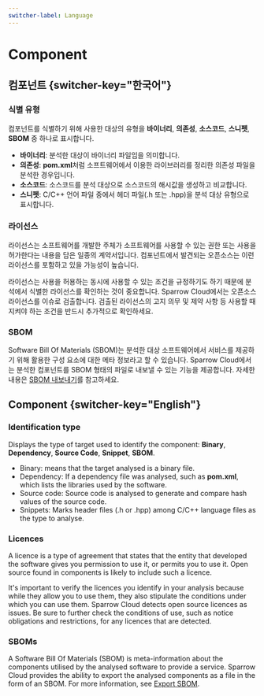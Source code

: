 ```yaml
---
switcher-label: Language
---
```


# Component

## 컴포넌트 {switcher-key="한국어"}

### 식별 유형

컴포넌트를 식별하기 위해 사용한 대상의 유형을 **바이너리**, **의존성**, **소스코드**, **스니펫**, **SBOM** 중 하나로 표시합니다. 

- **바이너리**: 분석한 대상이 바이너리 파일임을 의미합니다. 
- **의존성**: **pom.xml**처럼 소프트웨어에서 이용한 라이브러리를 정리한 의존성 파일을 분석한 경우입니다. 
- **소스코드**: 소스코드를 분석 대상으로 소스코드의 해시값을 생성하고 비교합니다. 
- **스니펫**: C/C++ 언어 파일 중에서 헤더 파일(.h 또는 .hpp)을 분석 대상 유형으로 표시합니다. 


### 라이선스 

라이선스는 소프트웨어를 개발한 주체가 소프트웨어를 사용할 수 있는 권한 또는 사용을 허가한다는 내용을 담은 일종의 계약서입니다. 컴포넌트에서 발견되는 오픈소스는 이런 라이선스를 포함하고 있을 가능성이 높습니다.

라이선스는 사용을 허용하는 동시에 사용할 수 있는 조건을 규정하기도 하기 때문에 분석에서 식별한 라이선스를 확인하는 것이 중요합니다. Sparrow Cloud에서는 오픈소스 라이선스를 이슈로 검출합니다. 검출된 라이선스의 고지 의무 및 제약 사항 등 사용할 때 지켜야 하는 조건을 반드시 추가적으로 확인하세요.


### SBOM

Software Bill Of Materials (SBOM)는 분석한 대상 소프트웨어에서 서비스를 제공하기 위해 활용한 구성 요소에 대한 메타 정보라고 할 수 있습니다. Sparrow Cloud에서는 분석한 컴포넌트를 SBOM 형태의 파일로 내보낼 수 있는 기능을 제공합니다.
자세한 내용은 [SBOM 내보내기](Export-SBOM.md)를 참고하세요.


## Component {switcher-key="English"}

### Identification type

Displays the type of target used to identify the component: **Binary**, **Dependency**, **Source Code**, **Snippet**, **SBOM**.

- Binary: means that the target analysed is a binary file.
- Dependency: If a dependency file was analysed, such as **pom.xml**, which lists the libraries used by the software.
- Source code: Source code is analysed to generate and compare hash values of the source code.
- Snippets: Marks header files (.h or .hpp) among C/C++ language files as the type to analyse.


### Licences 

A licence is a type of agreement that states that the entity that developed the software gives you permission to use it, or permits you to use it. Open source found in components is likely to include such a licence.

It's important to verify the licences you identify in your analysis because while they allow you to use them, they also stipulate the conditions under which you can use them. Sparrow Cloud detects open source licences as issues. Be sure to further check the conditions of use, such as notice obligations and restrictions, for any licences that are detected.


### SBOMs

A Software Bill Of Materials (SBOM) is meta-information about the components utilised by the analysed software to provide a service. Sparrow Cloud provides the ability to export the analysed components as a file in the form of an SBOM.
For more information, see [Export SBOM](Export-SBOM.md).